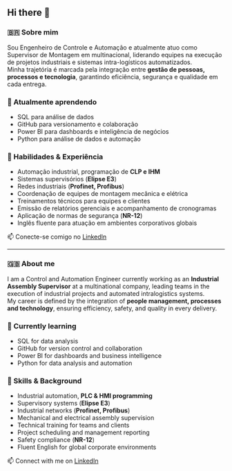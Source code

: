 ## Hi there 👋

### 🇧🇷 Sobre mim
Sou Engenheiro de Controle e Automação e atualmente atuo como Supervisor de Montagem em multinacional, 
liderando equipes na execução de projetos industriais e sistemas intra-logísticos automatizados.  
Minha trajetória é marcada pela integração entre **gestão de pessoas, processos e tecnologia**, 
garantindo eficiência, segurança e qualidade em cada entrega.  

### 🌱 Atualmente aprendendo
- SQL para análise de dados  
- GitHub para versionamento e colaboração  
- Power BI para dashboards e inteligência de negócios  
- Python para análise de dados e automação  

### 🔧 Habilidades & Experiência
- Automação industrial, programação de **CLP e IHM**  
- Sistemas supervisórios (**Elipse E3**)  
- Redes industriais (**Profinet, Profibus**)  
- Coordenação de equipes de montagem mecânica e elétrica  
- Treinamentos técnicos para equipes e clientes  
- Emissão de relatórios gerenciais e acompanhamento de cronogramas  
- Aplicação de normas de segurança (**NR-12**)  
- Inglês fluente para atuação em ambientes corporativos globais  

📫 Conecte-se comigo no [LinkedIn](https://www.linkedin.com/in/igordias97/)  

---

### 🇬🇧 About me
I am a Control and Automation Engineer currently working as an **Industrial Assembly Supervisor** at a multinational company, 
leading teams in the execution of industrial projects and automated intralogistics systems.  
My career is defined by the integration of **people management, processes and technology**, 
ensuring efficiency, safety, and quality in every delivery.  

### 🌱 Currently learning
- SQL for data analysis  
- GitHub for version control and collaboration  
- Power BI for dashboards and business intelligence  
- Python for data analysis and automation  

### 🔧 Skills & Background
- Industrial automation, **PLC & HMI programming**  
- Supervisory systems (**Elipse E3**)  
- Industrial networks (**Profinet, Profibus**)  
- Mechanical and electrical assembly supervision  
- Technical training for teams and clients  
- Project scheduling and management reporting  
- Safety compliance (**NR-12**)  
- Fluent English for global corporate environments  

📫 Connect with me on [LinkedIn](https://www.linkedin.com/in/igordias97/?locale=en_US) 
